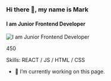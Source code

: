 ### Hi there 👋, my name is Mark
#### I am Junior Frontend Developer
![I am Junior Frontend Developer](https://techdegree.com.br/images/jscode.jpeg)

450

Skills: REACT / JS / HTML / CSS

- 🔭 I’m currently working on this page. 




